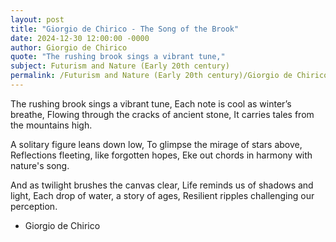 ```yaml
---
layout: post
title: "Giorgio de Chirico - The Song of the Brook"
date: 2024-12-30 12:00:00 -0000
author: Giorgio de Chirico
quote: "The rushing brook sings a vibrant tune,"
subject: Futurism and Nature (Early 20th century)
permalink: /Futurism and Nature (Early 20th century)/Giorgio de Chirico/Giorgio de Chirico - The Song of the Brook
---
```


The rushing brook sings a vibrant tune,
Each note is cool as winter’s breathe,
Flowing through the cracks of ancient stone,
It carries tales from the mountains high.

A solitary figure leans down low,
To glimpse the mirage of stars above,
Reflections fleeting, like forgotten hopes,
Eke out chords in harmony with nature's song.

And as twilight brushes the canvas clear,
Life reminds us of shadows and light,
Each drop of water, a story of ages,
Resilient ripples challenging our perception.

- Giorgio de Chirico
